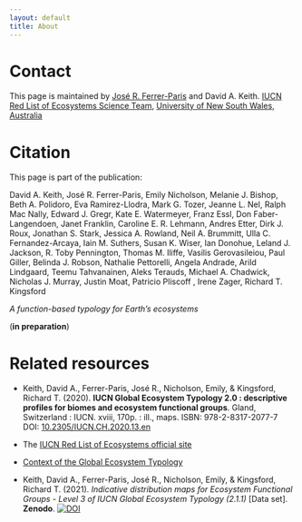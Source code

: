 ```yaml
---
layout: default
title: About
---
```


# Contact
This page is maintained by [José R. Ferrer-Paris](https://github.com/jrfep) and David A. Keith. [IUCN Red List of Ecosystems Science Team](https://github.com/red-list-ecosystem), [University of New South Wales, Australia](https://github.com/unsw-edu-au)

# Citation
This page is part of the publication:

David A. Keith,
José R. Ferrer-Paris,
Emily Nicholson,
Melanie J. Bishop,
Beth A. Polidoro,
Eva Ramirez-Llodra,
Mark G. Tozer,
Jeanne L. Nel,
Ralph Mac Nally,
Edward J. Gregr,
Kate E. Watermeyer,
Franz Essl,
Don Faber-Langendoen,
Janet Franklin,
Caroline E. R. Lehmann,
Andres Etter,
Dirk J. Roux,
Jonathan S. Stark,
Jessica A. Rowland,
Neil A. Brummitt,
Ulla C. Fernandez-Arcaya,
Iain M. Suthers,
Susan K. Wiser,
Ian Donohue,
Leland J. Jackson,
R. Toby Pennington,
Thomas M. Iliffe,
Vasilis Gerovasileiou,
Paul Giller,
Belinda J. Robson,
Nathalie Pettorelli,
Angela Andrade,
Arild Lindgaard,
Teemu Tahvanainen,
Aleks Terauds,
Michael A. Chadwick,
Nicholas J. Murray,
Justin Moat,
Patricio Pliscoff ,
Irene Zager,
Richard T. Kingsford

*A function-based typology for Earth’s ecosystems*

(**in preparation**)

# Related resources

* Keith, David A., Ferrer-Paris, José R., Nicholson, Emily, & Kingsford, Richard T. (2020). **IUCN Global Ecosystem Typology 2.0 : descriptive profiles for biomes and ecosystem functional groups**. Gland, Switzerland : IUCN. xviii, 170p. : ill., maps. ISBN: 978-2-8317-2077-7 DOI: [10.2305/IUCN.CH.2020.13.en](https://doi.org/10.2305/IUCN.CH.2020.13.en)

* The [IUCN Red List of Ecosystems official site](https://iucnrle.org/)

* [Context of the Global Ecosystem Typology](https://iucnrle.org/global-eco-typo)

* Keith, David A., Ferrer-Paris, José R., Nicholson, Emily, & Kingsford, Richard T. (2021). *Indicative distribution maps for Ecosystem Functional Groups - Level 3 of IUCN Global Ecosystem Typology (2.1.1)* [Data set]. **Zenodo**. [![DOI](https://zenodo.org/badge/DOI/10.5281/zenodo.5090419.svg)](https://doi.org/10.5281/zenodo.5090419)
